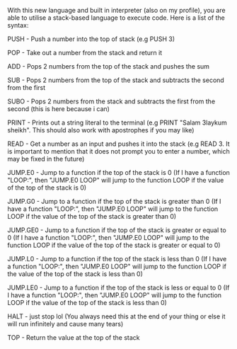 With this new language and built in interpreter (also on my profile), you are able to utilise a stack-based language to execute code. Here is a list of the syntax:

PUSH - Push a number into the top of stack (e.g PUSH 3)

POP - Take out a number from the stack and return it

ADD - Pops 2 numbers from the top of the stack and pushes the sum

SUB - Pops 2 numbers from the top of the stack and subtracts the second from the first

SUBO - Pops 2 numbers from the stack and subtracts the first from the second (this is here because i can)

PRINT - Prints out a string literal to the terminal (e.g PRINT "Salam 3laykum sheikh". This should also work with apostrophes if you may like)

READ - Get a number as an input and pushes it into the stack (e.g READ 3. It is important to mention that it does not prompt you to enter a number, which may be fixed in the future)

JUMP.E0 - Jump to a function if the top of the stack is 0 (If I have a function "LOOP:", then "JUMP.E0 LOOP" will jump to the function LOOP if the value of the top of the stack is 0)

JUMP.G0 - Jump to a function if the top of the stack is greater than 0 (If I have a function "LOOP:", then "JUMP.E0 LOOP" will jump to the function LOOP if the value of the top of the stack is greater than 0)

JUMP.GE0 - Jump to a function if the top of the stack is greater or equal to 0 (If I have a function "LOOP:", then "JUMP.E0 LOOP" will jump to the function LOOP if the value of the top of the stack is greater or equal to 0)

JUMP.L0 - Jump to a function if the top of the stack is less than 0 (If I have a function "LOOP:", then "JUMP.E0 LOOP" will jump to the function LOOP if the value of the top of the stack is less than 0)

JUMP.LE0 - Jump to a function if the top of the stack is less or equal to 0 (If I have a function "LOOP:", then "JUMP.E0 LOOP" will jump to the function LOOP if the value of the top of the stack is less than 0)

HALT - just stop lol (You always need this at the end of your thing or else it will run infinitely and cause many tears)

TOP - Return the value at the top of the stack
